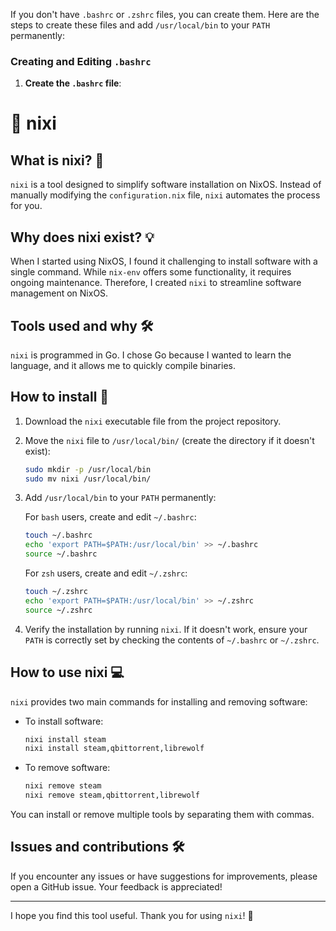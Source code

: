 If you don't have `.bashrc` or `.zshrc` files, you can create them. Here are the steps to create these files and add `/usr/local/bin` to your `PATH` permanently:

### Creating and Editing `.bashrc`

1. **Create the `.bashrc` file**:

# 🚀 nixi

## What is nixi? 🤔

`nixi` is a tool designed to simplify software installation on NixOS. Instead of manually modifying the `configuration.nix` file, `nixi` automates the process for you.

## Why does nixi exist? 💡

When I started using NixOS, I found it challenging to install software with a single command. While `nix-env` offers some functionality, it requires ongoing maintenance. Therefore, I created `nixi` to streamline software management on NixOS.

## Tools used and why 🛠️

`nixi` is programmed in Go. I chose Go because I wanted to learn the language, and it allows me to quickly compile binaries.

## How to install 🧩

1. Download the `nixi` executable file from the project repository.
2. Move the `nixi` file to `/usr/local/bin/` (create the directory if it doesn't exist):

    ```sh
    sudo mkdir -p /usr/local/bin
    sudo mv nixi /usr/local/bin/
    ```

3. Add `/usr/local/bin` to your `PATH` permanently:

   For `bash` users, create and edit `~/.bashrc`:

    ```sh
    touch ~/.bashrc
    echo 'export PATH=$PATH:/usr/local/bin' >> ~/.bashrc
    source ~/.bashrc
    ```

   For `zsh` users, create and edit `~/.zshrc`:

    ```sh
    touch ~/.zshrc
    echo 'export PATH=$PATH:/usr/local/bin' >> ~/.zshrc
    source ~/.zshrc
    ```

4. Verify the installation by running `nixi`. If it doesn't work, ensure your `PATH` is correctly set by checking the contents of `~/.bashrc` or `~/.zshrc`.

## How to use nixi 💻

`nixi` provides two main commands for installing and removing software:

- To install software:

    ```sh
    nixi install steam
    nixi install steam,qbittorrent,librewolf
    ```

- To remove software:

    ```sh
    nixi remove steam
    nixi remove steam,qbittorrent,librewolf
    ```

You can install or remove multiple tools by separating them with commas.

## Issues and contributions 🛠️

If you encounter any issues or have suggestions for improvements, please open a GitHub issue. Your feedback is appreciated!

---

I hope you find this tool useful. Thank you for using `nixi`! 🙌
